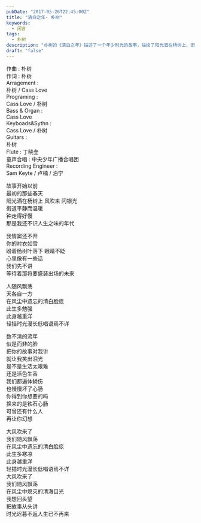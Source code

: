 ```yaml
---
pubDate: "2017-05-26T22:45:00Z"
title: "清白之年- 朴树"
keywords:
  - 闲言
tags:
  - 朴树
description: "朴树的《清白之年》描述了一个年少时光的故事，描绘了阳光洒在杨树上、街道平静温暖的场景。歌词中表达了对未来的期待和对生活的疑问，以及人们在风尘中遗忘清白的脸庞和坏了心肠的遭遇。歌曲以大风吹来的场景作为转折，呼唤着回头望，重新讲述故事，但时光已逝，人生已不再来。整首歌曲以朴树独特的嗓音和抒情的旋律展现了青春岁月的美好与遗憾。"
draft: "false"
---
```


作曲 : 朴树  
作词 : 朴树  
Arragement :  
朴树 / Cass Love  
Programing :  
Cass Love / 朴树  
Bass & Organ :  
Cass Love  
Keyboads&Sythn :  
Cass Love / 朴树  
Guitars :  
朴树  
Flute : 丁晓奎  
童声合唱 : 中央少年广播合唱团  
Recording Engineer :  
Sam Keyte / 卢楠 / 泊宁

故事开始以前  
最初的那些春天  
阳光洒在杨树上 风吹来 闪银光  
街道平静而温暖  
钟走得好慢  
那是我还不识人生之味的年代

我情窦还不开  
你的衬衣如雪  
盼着杨树叶落下 眼睛不眨  
心里像有一些话  
我们先不讲  
等待着那将要盛装出场的未来

人随风飘荡  
天各自一方  
在风尘中遗忘的清白脸庞  
此生多勉强  
此身越重洋  
轻描时光漫长低唱语焉不详

数不清的流年  
似是而非的脸  
把你的故事对我讲  
就让我笑出泪光  
是不是生活太艰难  
还是活色生香  
我们都遍体鳞伤  
也慢慢坏了心肠  
你得到你想要的吗  
换来的是铁石心肠  
可曾还有什么人  
再让你幻想

大风吹来了  
我们随风飘荡  
在风尘中遗忘的清白脸庞  
此生多寒凉  
此身越重洋  
轻描时光漫长低唱语焉不详  
大风吹来了  
我们随风飘荡  
在风尘中熄灭的清澈目光  
我想回头望  
把故事从头讲  
时光迟暮不返人生已不再来